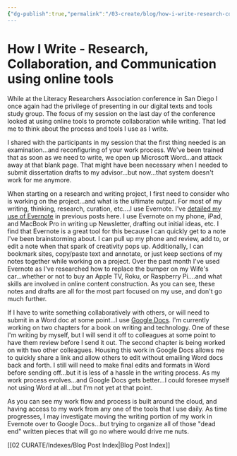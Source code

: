 ```yaml
---
{"dg-publish":true,"permalink":"/03-create/blog/how-i-write-research-collaboration-and-communication-using-online-tools/","title":"How I Write: Research, Collaboration, and Communication using online tools","tags":["evernote","literacy","new-literacies","online-content-construction","writing"]}
---
```


# How I Write - Research, Collaboration, and Communication using online tools

While at the Literacy Researchers Association conference in San Diego I once again had the privilege of presenting in our digital texts and tools study group. The focus of my session on the last day of the conference looked at using online tools to promote collaboration while writing. That led me to think about the process and tools I use as I write.

I shared with the participants in my session that the first thing needed is an examination...and reconfiguring of your work process. We've been trained that as soon as we need to write, we open up Microsoft Word...and attack away at that blank page. That might have been necessary when I needed to submit dissertation drafts to my advisor...but now...that system doesn't work for me anymore.

When starting on a research and writing project, I first need to consider who is working on the project...and what is the ultimate output. For most of my writing, thinking, research, curation, etc....I use Evernote. I've [detailed my use of Evernote](http://wiobyrne.blogspot.com/2012/06/how-i-use-evernote-as-my-online.html) in previous posts here. I use Evernote on my phone, iPad, and MacBook Pro in writing up Newsletter, drafting out initial ideas, etc. I find that Evernote is a great tool for this because I can quickly get to a note I've been brainstorming about. I can pull up my phone and review, add to, or edit a note when that spark of creativity pops up. Additionally, I can bookmark sites, copy/paste text and annotate, or just keep sections of my notes together while working on a project. Over the past month I've used Evernote as I've researched how to replace the bumper on my Wife's car...whether or not to buy an Apple TV, Roku, or Raspberry Pi....and what skills are involved in online content construction. As you can see, these notes and drafts are all for the most part focused on my use, and don't go much further.

If I have to write something collaboratively with others, or will need to submit in a Word doc at some point...I use [Google Docs](http://wiobyrne.blogspot.com/2012/04/google-docs-gdrive-chrome-and-workflow.html). I'm currently working on two chapters for a book on writing and technology. One of these I'm writing by myself, but I will send it off to colleagues at some point to have them review before I send it out. The second chapter is being worked on with two other colleagues. Housing this work in Google Docs allows me to quickly share a link and allow others to edit without emailing Word docs back and forth. I still will need to make final edits and formats in Word before sending off...but it is less of a hassle in the writing process. As my work process evolves...and Google Docs gets better...I could foresee myself not using Word at all...but I'm not yet at that point.

As you can see my work flow and process is built around the cloud, and having access to my work from any one of the tools that I use daily. As time progresses, I may investigate moving the writing portion of my work in Evernote over to Google Docs...but trying to organize all of those "dead end" written pieces that will go no where would drive me nuts.

[[02 CURATE/Indexes/Blog Post Index\|Blog Post Index]]